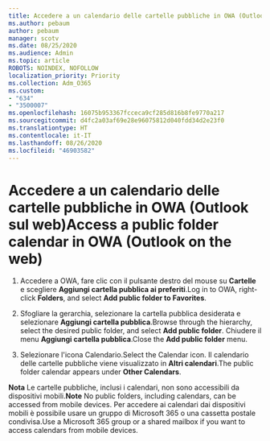 ```yaml
---
title: Accedere a un calendario delle cartelle pubbliche in OWA (Outlook sul web)
ms.author: pebaum
author: pebaum
manager: scotv
ms.date: 08/25/2020
ms.audience: Admin
ms.topic: article
ROBOTS: NOINDEX, NOFOLLOW
localization_priority: Priority
ms.collection: Adm_O365
ms.custom:
- "634"
- "3500007"
ms.openlocfilehash: 16075b953367fcceca9cf285d816b8fe9770a217
ms.sourcegitcommit: d4fc2a03af69e28e96075812d040fdd34d2e23f0
ms.translationtype: HT
ms.contentlocale: it-IT
ms.lasthandoff: 08/26/2020
ms.locfileid: "46903582"
---
```

# <a name="access-a-public-folder-calendar-in-owa-outlook-on-the-web"></a><span data-ttu-id="00f0a-102">Accedere a un calendario delle cartelle pubbliche in OWA (Outlook sul web)</span><span class="sxs-lookup"><span data-stu-id="00f0a-102">Access a public folder calendar in OWA (Outlook on the web)</span></span>

1. <span data-ttu-id="00f0a-103">Accedere a OWA, fare clic con il pulsante destro del mouse su **Cartelle** e scegliere **Aggiungi cartella pubblica ai preferiti**.</span><span class="sxs-lookup"><span data-stu-id="00f0a-103">Log in to OWA, right-click **Folders**, and select **Add public folder to Favorites**.</span></span>

2. <span data-ttu-id="00f0a-104">Sfogliare la gerarchia, selezionare la cartella pubblica desiderata e selezionare **Aggiungi cartella pubblica**.</span><span class="sxs-lookup"><span data-stu-id="00f0a-104">Browse through the hierarchy, select the desired public folder, and select **Add public folder**.</span></span> <span data-ttu-id="00f0a-105">Chiudere il menu **Aggiungi cartella pubblica**.</span><span class="sxs-lookup"><span data-stu-id="00f0a-105">Close the **Add public folder** menu.</span></span>  

3. <span data-ttu-id="00f0a-106">Selezionare l'icona Calendario.</span><span class="sxs-lookup"><span data-stu-id="00f0a-106">Select the Calendar icon.</span></span> <span data-ttu-id="00f0a-107">Il calendario delle cartelle pubbliche viene visualizzato in **Altri calendari**.</span><span class="sxs-lookup"><span data-stu-id="00f0a-107">The public folder calendar appears under **Other Calendars**.</span></span>  

<span data-ttu-id="00f0a-108">**Nota** Le cartelle pubbliche, inclusi i calendari, non sono accessibili da dispositivi mobili.</span><span class="sxs-lookup"><span data-stu-id="00f0a-108">**Note** No public folders, including calendars, can be accessed from mobile devices.</span></span> <span data-ttu-id="00f0a-109">Per accedere ai calendari dai dispositivi mobili è possibile usare un gruppo di Microsoft 365 o una cassetta postale condivisa.</span><span class="sxs-lookup"><span data-stu-id="00f0a-109">Use a Microsoft 365 group or a shared mailbox if you want to access calendars from mobile devices.</span></span>